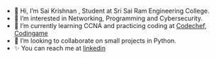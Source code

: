 - 👋 Hi, I’m Sai Krishnan , Student at Sri Sai Ram Engineering College.
- 👀 I’m interested in Networking, Programming and Cybersecurity.
- 🌱 I’m currently learning CCNA and practicing coding at [Codechef](https://www.codechef.com), [Codingame](https://www.codingame.com)
- 💞️ I’m looking to collaborate on small projects in Python.
- ✨ You can reach me at [linkedin](https://www.linkedin.com/in/sai-krishnan-v-785aa3164/)

<!---
SaiKrishnan101/SaiKrishnan101 is a ✨ special ✨ repository because its `README.md` (this file) appears on your GitHub profile.
You can click the Preview link to take a look at your changes.
--->
